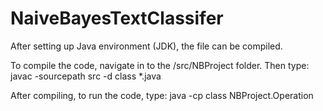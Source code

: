 # NaiveBayesTextClassifer

After setting up Java environment (JDK), the file can be compiled.

To compile the code, navigate in to the /src/NBProject folder. Then type:
javac -sourcepath src -d class *.java

After compiling, to run the code, type:
java -cp class NBProject.Operation

